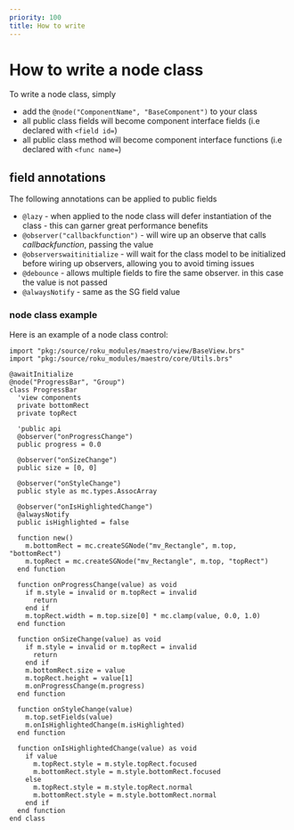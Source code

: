```yaml
---
priority: 100
title: How to write
---
```


# How to write a node class

To write a node class, simply
 - add the `@node("ComponentName", "BaseComponent")` to your class
 - all public class fields will become component interface fields (i.e declared with `<field id=`)
 - all public class method will become component interface functions (i.e declared with `<func name=`)

## field annotations

The following annotations can be applied to public fields
- `@lazy` - when applied to the node class will defer instantiation of the class - this can garner great performance benefits
- `@observer("callbackfunction")` - will wire up an observe that calls _callbackfunction_, passing the value
- `@observerswaitinitialize` - will wait for the class model to be initialized before wiring up observers, allowing you to avoid timing issues
- `@debounce` - allows multiple fields to fire the same observer. in this case the value is not passed
- `@alwaysNotify` - same as the SG field value


### node class example
Here is an example of a node class control:

```
import "pkg:/source/roku_modules/maestro/view/BaseView.brs"
import "pkg:/source/roku_modules/maestro/core/Utils.brs"

@awaitInitialize
@node("ProgressBar", "Group")
class ProgressBar
  'view components
  private bottomRect
  private topRect

  'public api
  @observer("onProgressChange")
  public progress = 0.0

  @observer("onSizeChange")
  public size = [0, 0]

  @observer("onStyleChange")
  public style as mc.types.AssocArray

  @observer("onIsHighlightedChange")
  @alwaysNotify
  public isHighlighted = false

  function new()
    m.bottomRect = mc.createSGNode("mv_Rectangle", m.top, "bottomRect")
    m.topRect = mc.createSGNode("mv_Rectangle", m.top, "topRect")
  end function

  function onProgressChange(value) as void
    if m.style = invalid or m.topRect = invalid
      return
    end if
    m.topRect.width = m.top.size[0] * mc.clamp(value, 0.0, 1.0)
  end function

  function onSizeChange(value) as void
    if m.style = invalid or m.topRect = invalid
      return
    end if
    m.bottomRect.size = value
    m.topRect.height = value[1]
    m.onProgressChange(m.progress)
  end function

  function onStyleChange(value)
    m.top.setFields(value)
    m.onIsHighlightedChange(m.isHighlighted)
  end function

  function onIsHighlightedChange(value) as void
    if value
      m.topRect.style = m.style.topRect.focused
      m.bottomRect.style = m.style.bottomRect.focused
    else
      m.topRect.style = m.style.topRect.normal
      m.bottomRect.style = m.style.bottomRect.normal
    end if
  end function
end class
```
